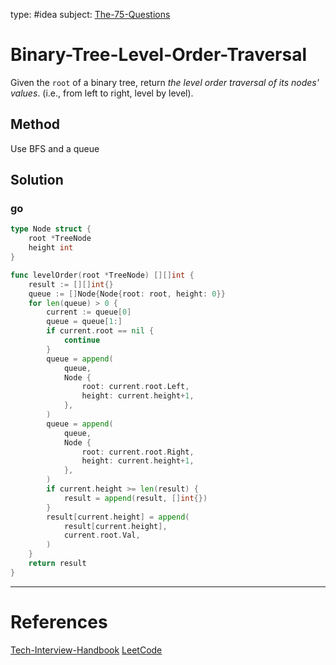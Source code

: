 type: #idea
subject: [The-75-Questions](The-75-Questions.md)
<!-- Subject should be a hub note -->
# Binary-Tree-Level-Order-Traversal

Given the `root` of a binary tree, return _the level order traversal of its nodes' values_. (i.e., from left to right, level by level).

## Method

Use BFS and a queue

## Solution

### go

```go
type Node struct {
	root *TreeNode
	height int
}

func levelOrder(root *TreeNode) [][]int {
	result := [][]int{}
	queue := []Node{Node{root: root, height: 0}}
	for len(queue) > 0 {
		current := queue[0]
		queue = queue[1:]
		if current.root == nil {
			continue
		}
		queue = append(
			queue,
			Node {
				root: current.root.Left,
				height: current.height+1,
			},
		)
		queue = append(
			queue,
			Node {
				root: current.root.Right,
				height: current.height+1,
			},
		)
		if current.height >= len(result) {
			result = append(result, []int{})
		}
		result[current.height] = append(
			result[current.height],
			current.root.Val,
		)
	}
	return result
}
```

---
# References
<!-- What references back up this idea -->
[Tech-Interview-Handbook](Tech-Interview-Handbook.md)
[LeetCode](https://leetcode.com/problems/binary-tree-level-order-traversal/)
